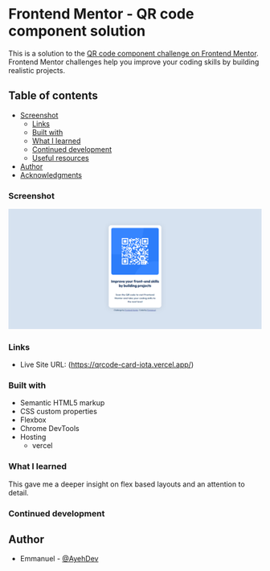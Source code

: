 # Frontend Mentor - QR code component solution

This is a solution to the [QR code component challenge on Frontend Mentor](https://www.frontendmentor.io/challenges/qr-code-component-iux_sIO_H). Frontend Mentor challenges help you improve your coding skills by building realistic projects. 

## Table of contents
- [Screenshot](#screenshot)
  - [Links](#links)
  - [Built with](#built-with)
  - [What I learned](#what-i-learned)
  - [Continued development](#continued-development)
  - [Useful resources](#useful-resources)
- [Author](#author)
- [Acknowledgments](#acknowledgments)





### Screenshot

![](./images/screenshot.png.png)




### Links


- Live Site URL: (https://qrcode-card-iota.vercel.app/)



### Built with

- Semantic HTML5 markup
- CSS custom properties
- Flexbox
- Chrome DevTools
- Hosting
  - vercel




### What I learned

This gave me a deeper insight on flex based layouts and an attention to detail.






### Continued development









## Author


- Emmanuel - [@AyehDev](https://www.frontendmentor.io/profile/AyehDev)






